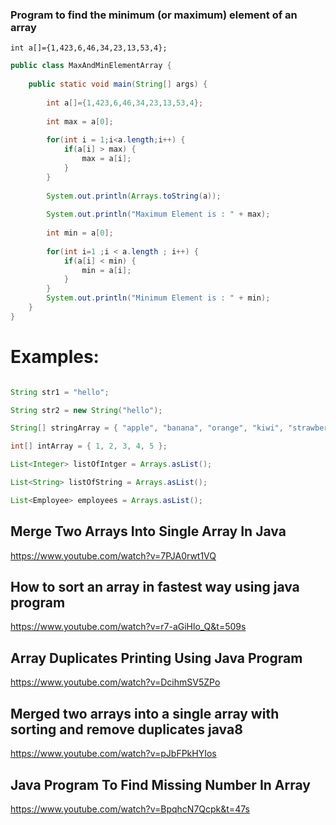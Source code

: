 

### Program to find the minimum (or maximum) element of an array
    int a[]={1,423,6,46,34,23,13,53,4}; 
```java
public class MaxAndMinElementArray {
	
	public static void main(String[] args) {
		
		int a[]={1,423,6,46,34,23,13,53,4};
		
		int max = a[0];
		
		for(int i = 1;i<a.length;i++) {
			if(a[i] > max) {
				max = a[i];	
			}
		}
		
		System.out.println(Arrays.toString(a));
		
		System.out.println("Maximum Element is : " + max);
		
		int min = a[0];
		
		for(int i=1 ;i < a.length ; i++) {
			if(a[i] < min) {
				min = a[i];
			}
		}
		System.out.println("Minimum Element is : " + min);	
	}
}
```


# Examples:
```java

String str1 = "hello";

String str2 = new String("hello");

String[] stringArray = { "apple", "banana", "orange", "kiwi", "strawberry" };

int[] intArray = { 1, 2, 3, 4, 5 };

List<Integer> listOfIntger = Arrays.asList();

List<String> listOfString = Arrays.asList();

List<Employee> employees = Arrays.asList();

```


## Merge Two Arrays Into Single Array In Java
https://www.youtube.com/watch?v=7PJA0rwt1VQ

## How to sort an array in fastest way using java program
https://www.youtube.com/watch?v=r7-aGiHlo_Q&t=509s

## Array Duplicates Printing Using Java Program
https://www.youtube.com/watch?v=DcihmSV5ZPo

## Merged two arrays into a single array with sorting and remove duplicates java8
https://www.youtube.com/watch?v=pJbFPkHYIos

## Java Program To Find Missing Number In Array
https://www.youtube.com/watch?v=BpqhcN7Qcpk&t=47s

